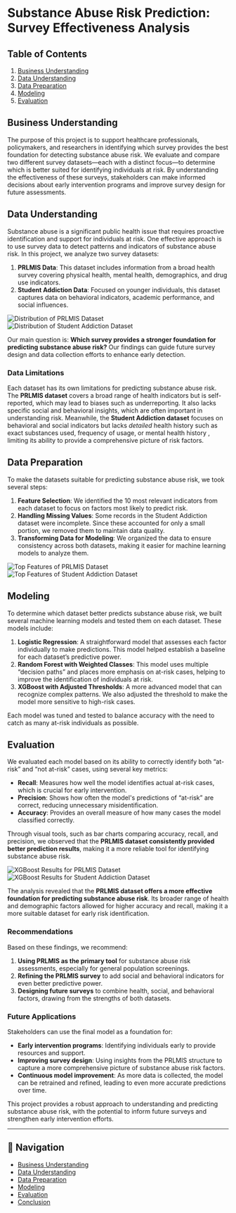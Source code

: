# Substance Abuse Risk Prediction: Survey Effectiveness Analysis

## Table of Contents
1. [Business Understanding](#business-understanding)
2. [Data Understanding](#data-understanding)
3. [Data Preparation](#data-preparation)
4. [Modeling](#modeling)
5. [Evaluation](#evaluation)

## Business Understanding
The purpose of this project is to support healthcare professionals, policymakers, and researchers in identifying which survey provides the best foundation for detecting substance abuse risk. We evaluate and compare two different survey datasets—each with a distinct focus—to determine which is better suited for identifying individuals at risk. By understanding the effectiveness of these surveys, stakeholders can make informed decisions about early intervention programs and improve survey design for future assessments.

## Data Understanding
Substance abuse is a significant public health issue that requires proactive identification and support for individuals at risk. One effective approach is to use survey data to detect patterns and indicators of substance abuse risk. In this project, we analyze two survey datasets:
1. **PRLMIS Data**: This dataset includes information from a broad health survey covering physical health, mental health, demographics, and drug use indicators.
2. **Student Addiction Data**: Focused on younger individuals, this dataset captures data on behavioral indicators, academic performance, and social influences.

![Distribution of PRLMIS Dataset](images/Distribution_PRL.png)
![Distribution of Student Addiction Dataset](images/Distribution_SA.png)

Our main question is: **Which survey provides a stronger foundation for predicting substance abuse risk?** Our findings can guide future survey design and data collection efforts to enhance early detection.

### Data Limitations
Each dataset has its own limitations for predicting substance abuse risk. The **PRLMIS dataset** covers a broad range of health indicators but is self-reported, which may lead to biases such as underreporting. It also lacks specific social and behavioral insights, which are often important in understanding risk. Meanwhile, the **Student Addiction dataset** focuses on behavioral and social indicators but lacks _detailed_ health history such as exact substances used, frequency of usage, or mental health history , limiting its ability to provide a comprehensive picture of risk factors.

## Data Preparation
To make the datasets suitable for predicting substance abuse risk, we took several steps:
1. **Feature Selection**: We identified the 10 most relevant indicators from each dataset to focus on factors most likely to predict risk.
2. **Handling Missing Values**: Some records in the Student Addiction dataset were incomplete. Since these accounted for only a small portion, we removed them to maintain data quality.
3. **Transforming Data for Modeling**: We organized the data to ensure consistency across both datasets, making it easier for machine learning models to analyze them.

![Top Features of PRLMIS Dataset](images/feature_PRL.png)
![Top Features of Student Addiction Dataset](images/feature_SA.png)

## Modeling
To determine which dataset better predicts substance abuse risk, we built several machine learning models and tested them on each dataset. These models include:
1. **Logistic Regression**: A straightforward model that assesses each factor individually to make predictions. This model helped establish a baseline for each dataset’s predictive power.
2. **Random Forest with Weighted Classes**: This model uses multiple “decision paths” and places more emphasis on at-risk cases, helping to improve the identification of individuals at risk.
3. **XGBoost with Adjusted Thresholds**: A more advanced model that can recognize complex patterns. We also adjusted the threshold to make the model more sensitive to high-risk cases.

Each model was tuned and tested to balance accuracy with the need to catch as many at-risk individuals as possible.

## Evaluation
We evaluated each model based on its ability to correctly identify both “at-risk” and “not at-risk” cases, using several key metrics:
- **Recall**: Measures how well the model identifies actual at-risk cases, which is crucial for early intervention.
- **Precision**: Shows how often the model's predictions of “at-risk” are correct, reducing unnecessary misidentification.
- **Accuracy**: Provides an overall measure of how many cases the model classified correctly.


Through visual tools, such as bar charts comparing accuracy, recall, and precision, we observed that the **PRLMIS dataset consistently provided better prediction results**, making it a more reliable tool for identifying substance abuse risk.

![XGBoost Results for PRLMIS Dataset](images/XG_PRL.png)
![XGBoost Results for Student Addiction Dataset](images/XG_SA.png)

The analysis revealed that the **PRLMIS dataset offers a more effective foundation for predicting substance abuse risk**. Its broader range of health and demographic factors allowed for higher accuracy and recall, making it a more suitable dataset for early risk identification.

### Recommendations
Based on these findings, we recommend:
1. **Using PRLMIS as the primary tool** for substance abuse risk assessments, especially for general population screenings.
2. **Refining the PRLMIS survey** to add social and behavioral indicators for even better predictive power.
3. **Designing future surveys** to combine health, social, and behavioral factors, drawing from the strengths of both datasets.

### Future Applications
Stakeholders can use the final model as a foundation for:
- **Early intervention programs**: Identifying individuals early to provide resources and support.
- **Improving survey design**: Using insights from the PRLMIS structure to capture a more comprehensive picture of substance abuse risk factors.
- **Continuous model improvement**: As more data is collected, the model can be retrained and refined, leading to even more accurate predictions over time.

This project provides a robust approach to understanding and predicting substance abuse risk, with the potential to inform future surveys and strengthen early intervention efforts.



---

## 🔄 Navigation


- [Business Understanding](#business-understanding)
- [Data Understanding](#data-understanding)
- [Data Preparation](#data-preparation)
- [Modeling](#modeling)
- [Evaluation](#evaluation)
- [Conclusion](#conclusion)
